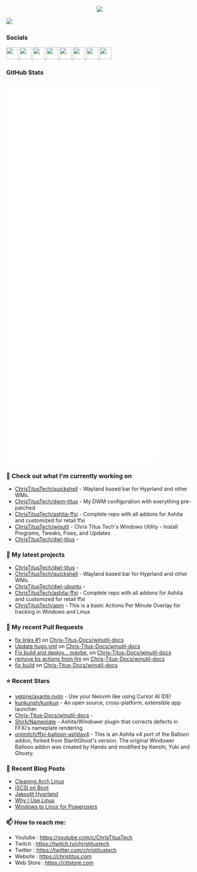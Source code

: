 <p align="center"><img src="https://raw.githubusercontent.com/ChrisTitusTech/ChrisTitusTech/main/ctt-600px-github.png" /></p>

<a href="https://www.twitch.tv/christitustech" target="_blank" rel="noreferrer"><img
src="https://img.shields.io/twitch/status/christitustech?logo=twitchsx&style=for-the-badge&color=0891b2&labelColor=1c1917&label=TWITCH+STATUS" /></a>

### Socials

<p align="left"> <a href="https://www.github.com/christitustech" target="_blank" rel="noreferrer"> <picture> <source media="(prefers-color-scheme: dark)" srcset="https://raw.githubusercontent.com/danielcranney/readme-generator/main/public/icons/socials/github-dark.svg" /> <source media="(prefers-color-scheme: light)" srcset="https://raw.githubusercontent.com/danielcranney/readme-generator/main/public/icons/socials/github.svg" /> <img src="https://raw.githubusercontent.com/danielcranney/readme-generator/main/public/icons/socials/github.svg" width="32" height="32" /> </picture> </a> <a href="http://www.instagram.com/christitustech" target="_blank" rel="noreferrer"> <picture> <source media="(prefers-color-scheme: dark)" srcset="https://raw.githubusercontent.com/danielcranney/readme-generator/main/public/icons/socials/instagram-dark.svg" /> <source media="(prefers-color-scheme: light)" srcset="https://raw.githubusercontent.com/danielcranney/readme-generator/main/public/icons/socials/instagram.svg" /> <img src="https://raw.githubusercontent.com/danielcranney/readme-generator/main/public/icons/socials/instagram.svg" width="32" height="32" /> </picture> </a> <a href="https://www.linkedin.com/in/ctitus" target="_blank" rel="noreferrer"> <picture> <source media="(prefers-color-scheme: dark)" srcset="https://raw.githubusercontent.com/danielcranney/readme-generator/main/public/icons/socials/linkedin-dark.svg" /> <source media="(prefers-color-scheme: light)" srcset="https://raw.githubusercontent.com/danielcranney/readme-generator/main/public/icons/socials/linkedin.svg" /> <img src="https://raw.githubusercontent.com/danielcranney/readme-generator/main/public/icons/socials/linkedin.svg" width="32" height="32" /> </picture> </a> <a href="https://christitus.com/rss" target="_blank" rel="noreferrer"> <picture> <source media="(prefers-color-scheme: dark)" srcset="https://raw.githubusercontent.com/danielcranney/readme-generator/main/public/icons/socials/rss-dark.svg" /> <source media="(prefers-color-scheme: light)" srcset="https://raw.githubusercontent.com/danielcranney/readme-generator/main/public/icons/socials/rss.svg" /> <img src="https://raw.githubusercontent.com/danielcranney/readme-generator/main/public/icons/socials/rss.svg" width="32" height="32" /> </picture> </a> <a href="https://www.x.com/christitustech" target="_blank" rel="noreferrer"> <picture> <source media="(prefers-color-scheme: dark)" srcset="https://raw.githubusercontent.com/danielcranney/readme-generator/main/public/icons/socials/twitter-dark.svg" /> <source media="(prefers-color-scheme: light)" srcset="https://raw.githubusercontent.com/danielcranney/readme-generator/main/public/icons/socials/twitter.svg" /> <img src="https://raw.githubusercontent.com/danielcranney/readme-generator/main/public/icons/socials/twitter.svg" width="32" height="32" /> </picture> </a> <a href="https://www.youtube.com/@christitustech" target="_blank" rel="noreferrer"> <picture> <source media="(prefers-color-scheme: dark)" srcset="https://raw.githubusercontent.com/danielcranney/readme-generator/main/public/icons/socials/youtube-dark.svg" /> <source media="(prefers-color-scheme: light)" srcset="https://raw.githubusercontent.com/danielcranney/readme-generator/main/public/icons/socials/youtube.svg" /> <img src="https://raw.githubusercontent.com/danielcranney/readme-generator/main/public/icons/socials/youtube.svg" width="32" height="32" /> </picture> </a> <a href="https://www.threads.net/@christitustech" target="_blank" rel="noreferrer"> <picture> <source media="(prefers-color-scheme: dark)" srcset="https://raw.githubusercontent.com/danielcranney/readme-generator/main/public/icons/socials/threads-dark.svg" /> <source media="(prefers-color-scheme: light)" srcset="https://raw.githubusercontent.com/danielcranney/readme-generator/main/public/icons/socials/threads.svg" /> <img src="https://raw.githubusercontent.com/danielcranney/readme-generator/main/public/icons/socials/threads.svg" width="32" height="32" /> </picture> </a> <a href="https://www.twitch.tv/christitustech" target="_blank" rel="noreferrer"> <picture> <source media="(prefers-color-scheme: dark)" srcset="https://raw.githubusercontent.com/danielcranney/readme-generator/main/public/icons/socials/twitch-dark.svg" /> <source media="(prefers-color-scheme: light)" srcset="https://raw.githubusercontent.com/danielcranney/readme-generator/main/public/icons/socials/twitch.svg" /> <img src="https://raw.githubusercontent.com/danielcranney/readme-generator/main/public/icons/socials/twitch.svg" width="32" height="32" /> </picture> </a></p>

### GitHub Stats

<p align="left"><img src="https://raw.githubusercontent.com/ChrisTitusTech/ChrisTitusTech/main/github-metrics.svg" /></p>

### 👷 Check out what I'm currently working on

- [ChrisTitusTech/quickshell](https://github.com/ChrisTitusTech/quickshell) - Wayland based bar for Hyprland and other WMs.
- [ChrisTitusTech/dwm-titus](https://github.com/ChrisTitusTech/dwm-titus) - My DWM configuration with everything pre-patched
- [ChrisTitusTech/ashita-ffxi](https://github.com/ChrisTitusTech/ashita-ffxi) - Complete repo with all addons for Ashita and customized for retail ffxi
- [ChrisTitusTech/winutil](https://github.com/ChrisTitusTech/winutil) - Chris Titus Tech&#39;s Windows Utility - Install Programs, Tweaks, Fixes, and Updates
- [ChrisTitusTech/dwl-titus](https://github.com/ChrisTitusTech/dwl-titus) - 
### 🌱 My latest projects

- [ChrisTitusTech/dwl-titus](https://github.com/ChrisTitusTech/dwl-titus) - 
- [ChrisTitusTech/quickshell](https://github.com/ChrisTitusTech/quickshell) - Wayland based bar for Hyprland and other WMs.
- [ChrisTitusTech/dwl-ubuntu](https://github.com/ChrisTitusTech/dwl-ubuntu) - 
- [ChrisTitusTech/ashita-ffxi](https://github.com/ChrisTitusTech/ashita-ffxi) - Complete repo with all addons for Ashita and customized for retail ffxi
- [ChrisTitusTech/apm](https://github.com/ChrisTitusTech/apm) - This is a basic Actions Per Minute Overlay for tracking in Windows and Linux
### 🔨 My recent Pull Requests

- [fix links #1](https://github.com/Chris-Titus-Docs/winutil-docs/pull/22) on [Chris-Titus-Docs/winutil-docs](https://github.com/Chris-Titus-Docs/winutil-docs)
- [Update hugo.yml](https://github.com/Chris-Titus-Docs/winutil-docs/pull/21) on [Chris-Titus-Docs/winutil-docs](https://github.com/Chris-Titus-Docs/winutil-docs)
- [Fix build and deploy... maybe.](https://github.com/Chris-Titus-Docs/winutil-docs/pull/20) on [Chris-Titus-Docs/winutil-docs](https://github.com/Chris-Titus-Docs/winutil-docs)
- [remove bs actions from llm](https://github.com/Chris-Titus-Docs/winutil-docs/pull/19) on [Chris-Titus-Docs/winutil-docs](https://github.com/Chris-Titus-Docs/winutil-docs)
- [fix build](https://github.com/Chris-Titus-Docs/winutil-docs/pull/18) on [Chris-Titus-Docs/winutil-docs](https://github.com/Chris-Titus-Docs/winutil-docs)
### ⭐ Recent Stars

- [yetone/avante.nvim](https://github.com/yetone/avante.nvim) - Use your Neovim like using Cursor AI IDE!
- [kunkunsh/kunkun](https://github.com/kunkunsh/kunkun) - An open source, cross-platform, extensible app launcher.
- [Chris-Titus-Docs/winutil-docs](https://github.com/Chris-Titus-Docs/winutil-docs) - 
- [Shirk/Nameplate](https://github.com/Shirk/Nameplate) - Ashita/Windower plugin that corrects defects in FFXi&#39;s nameplate rendering
- [onimitch/ffxi-balloon-ashitav4](https://github.com/onimitch/ffxi-balloon-ashitav4) - This is an Ashita v4 port of the Balloon addon, forked from StarlitGhost&#39;s version.  The original Windower Balloon addon was created by Hando and modified by Kenshi, Yuki and Ghosty.
### 📰 Recent Blog Posts

- [Cleaning Arch Linux](https://christitus.com/cleaning-arch-linux/)
- [iSCSI on Boot](https://christitus.com/iscsi-on-boot/)
- [Jakoolit Hyprland](https://christitus.com/jakoolit-hyprland/)
- [Why I Use Linux](https://christitus.com/why-i-use-linux/)
- [Windows to Linux for Powerusers](https://christitus.com/windows-to-linux/)
### 📫 How to reach me:
  - Youtube   : <https://youtube.com/c/ChrisTitusTech>
  - Twitch    : <https://twitch.tv/christitustech>
  - Twitter   : <https://twitter.com/christitustech>
  - Website   : <https://christitus.com>
  - Web Store : <https://cttstore.com>
